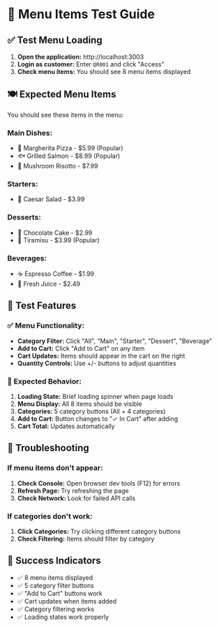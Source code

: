 # 🍕 Menu Items Test Guide

## ✅ Test Menu Loading

1. **Open the application:** http://localhost:3003
2. **Login as customer:** Enter `QR001` and click "Access"
3. **Check menu items:** You should see 8 menu items displayed

## 🍽️ Expected Menu Items

You should see these items in the menu:

### Main Dishes:
- 🍕 Margherita Pizza - $5.99 (Popular)
- 🐟 Grilled Salmon - $8.99 (Popular)
- 🍚 Mushroom Risotto - $7.99

### Starters:
- 🥗 Caesar Salad - $3.99

### Desserts:
- 🍰 Chocolate Cake - $2.99
- 🍮 Tiramisu - $3.99 (Popular)

### Beverages:
- ☕ Espresso Coffee - $1.99
- 🧃 Fresh Juice - $2.49

## 🎯 Test Features

### ✅ Menu Functionality:
- **Category Filter:** Click "All", "Main", "Starter", "Dessert", "Beverage"
- **Add to Cart:** Click "Add to Cart" on any item
- **Cart Updates:** Items should appear in the cart on the right
- **Quantity Controls:** Use +/- buttons to adjust quantities

### 🔄 Expected Behavior:
1. **Loading State:** Brief loading spinner when page loads
2. **Menu Display:** All 8 items should be visible
3. **Categories:** 5 category buttons (All + 4 categories)
4. **Add to Cart:** Button changes to "✓ In Cart" after adding
5. **Cart Total:** Updates automatically

## 🐛 Troubleshooting

### If menu items don't appear:
1. **Check Console:** Open browser dev tools (F12) for errors
2. **Refresh Page:** Try refreshing the page
3. **Check Network:** Look for failed API calls

### If categories don't work:
1. **Click Categories:** Try clicking different category buttons
2. **Check Filtering:** Items should filter by category

## 🎉 Success Indicators

- ✅ 8 menu items displayed
- ✅ 5 category filter buttons
- ✅ "Add to Cart" buttons work
- ✅ Cart updates when items added
- ✅ Category filtering works
- ✅ Loading states work properly 